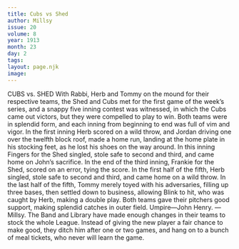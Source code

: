 ```yaml
---
title: Cubs vs Shed
author: Millsy
issue: 20
volume: 8
year: 1913
month: 23
day: 2
tags:
layout: page.njk
image:
---
```

CUBS vs. SHED    With Rabbi, Herb and Tommy on the mound for their respective teams, the Shed and Cubs met for the first game of the week’s series, and a snappy five inning contest was witnessed, in which the Cubs came out victors, but they were compelled to play to win. Both teams were in splendid form, and each inning from beginning to end was full of vim and vigor. In the first inning Herb scored on a wild throw, and Jordan driving one over the twelfth block roof, made a home run, landing at the home plate in his stocking feet, as he lost his shoes on the way around. In this inning Fingers for the Shed singled, stole safe to second and third, and came home on John’s sacrifice. In the end of the third inning, Frankie for the Shed, scored on an error, tying the score. In the first half of the fifth, Herb singled, stole safe to second and third, and came home on a wild throw. In the last half of the fifth, Tommy merely toyed with his adversaries, filling up three bases, then settled down to business, allowing Blink to hit, who was caught by Herb, making a double play. Both teams gave their pitchers good support, making splendid catches in outer field. Umpire—John Henry. —Millsy.       The Band and Library have made enough changes in their teams to stock the whole League. Instead of giving the new player a fair chance to make good, they ditch him after one or two games, and hang on to a bunch of meal tickets, who never will learn the game.

